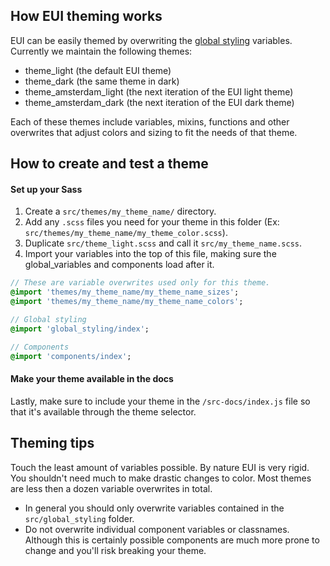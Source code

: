 ## How EUI theming works

EUI can be easily themed by overwriting the [global styling](https://github.com/elastic/eui/tree/master/src/global_styling)
variables. Currently we maintain the following themes:

* theme_light (the default EUI theme)
* theme_dark (the same theme in dark)
* theme_amsterdam_light (the next iteration of the EUI light theme)
* theme_amsterdam_dark (the next iteration of the EUI dark theme)

Each of these themes include variables,
mixins, functions and other overwrites that adjust colors and sizing to fit the
needs of that theme.

## How to create and test a theme

#### Set up your Sass

1. Create a `src/themes/my_theme_name/` directory.
2. Add any `.scss` files you need for your theme in this folder (Ex: `src/themes/my_theme_name/my_theme_color.scss`).
3. Duplicate `src/theme_light.scss` and call it `src/my_theme_name.scss`.
4. Import your variables into the top of this file, making sure the global_variables and
components load after it.

```sass
// These are variable overwrites used only for this theme.
@import 'themes/my_theme_name/my_theme_name_sizes';
@import 'themes/my_theme_name/my_theme_name_colors';

// Global styling
@import 'global_styling/index';

// Components
@import 'components/index';
```

#### Make your theme available in the docs

Lastly, make sure to include your theme in the `/src-docs/index.js` file so that it's available
through the theme selector.

## Theming tips

Touch the least amount of variables possible. By nature EUI is very rigid. You shouldn't need
much to make drastic changes to color. Most themes are less then a dozen variable overwrites in total.

* In general you should only overwrite variables contained in the `src/global_styling` folder.
* Do not overwrite individual component variables or classnames. Although this is certainly possible
components are much more prone to change and you'll risk breaking your theme.
